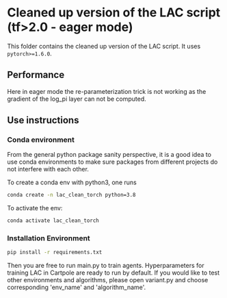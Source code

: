 # Cleaned up version of the LAC script (tf>2.0 - eager mode)

This folder contains the cleaned up version of the LAC script. It uses `pytorch>=1.6.0`.

## Performance

Here in eager mode the re-parameterization trick is not working as the gradient of the log_pi layer can not be computed.

## Use instructions

### Conda environment

From the general python package sanity perspective, it is a good idea to use conda environments to make sure packages from different projects do not interfere with each other.

To create a conda env with python3, one runs

```bash
conda create -n lac_clean_torch python=3.8
```

To activate the env:

```bash
conda activate lac_clean_torch
```

### Installation Environment

```bash
pip install -r requirements.txt
```

Then you are free to run main.py to train agents. Hyperparameters for training LAC in Cartpole are ready to run by default. If you would like to test other environments and algorithms, please open variant.py and choose corresponding 'env_name' and 'algorithm_name'.
